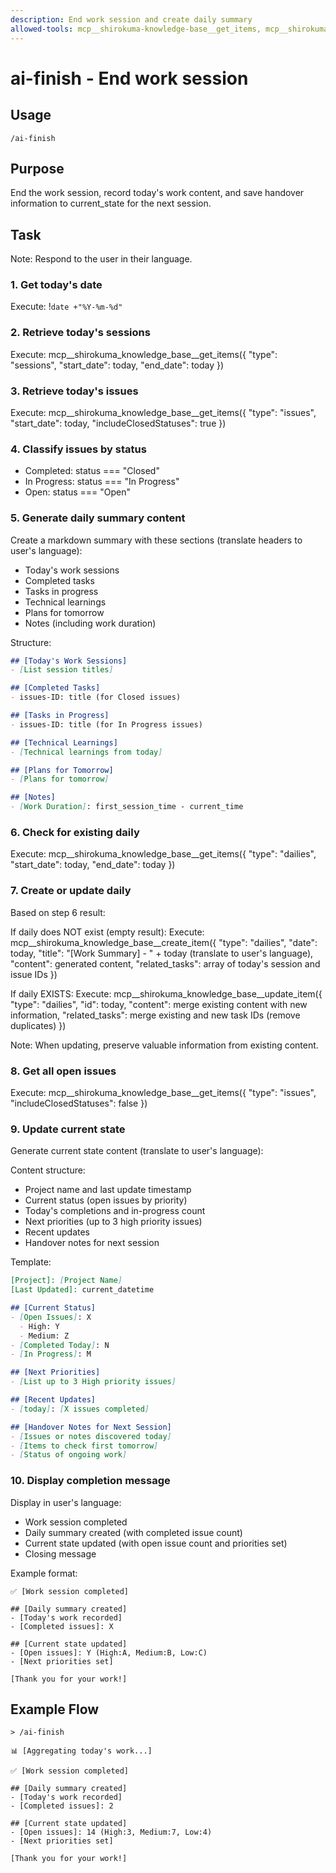 ```yaml
---
description: End work session and create daily summary
allowed-tools: mcp__shirokuma-knowledge-base__get_items, mcp__shirokuma-knowledge-base__create_item, mcp__shirokuma-knowledge-base__update_item, mcp__shirokuma-knowledge-base__get_current_state, mcp__shirokuma-knowledge-base__update_current_state, Bash(date:*)
---
```


# ai-finish - End work session

## Usage
```
/ai-finish
```

## Purpose
End the work session, record today's work content, and save handover information to current_state for the next session.

## Task

Note: Respond to the user in their language.

### 1. Get today's date
Execute: !`date +"%Y-%m-%d"`

### 2. Retrieve today's sessions
Execute: mcp__shirokuma_knowledge_base__get_items({ 
  "type": "sessions", 
  "start_date": today, 
  "end_date": today 
})

### 3. Retrieve today's issues
Execute: mcp__shirokuma_knowledge_base__get_items({ 
  "type": "issues", 
  "start_date": today, 
  "includeClosedStatuses": true 
})

### 4. Classify issues by status
- Completed: status === "Closed"
- In Progress: status === "In Progress"  
- Open: status === "Open"

### 5. Generate daily summary content

Create a markdown summary with these sections (translate headers to user's language):
- Today's work sessions
- Completed tasks
- Tasks in progress
- Technical learnings
- Plans for tomorrow
- Notes (including work duration)

Structure:
```markdown
## [Today's Work Sessions]
- [List session titles]

## [Completed Tasks]
- issues-ID: title (for Closed issues)

## [Tasks in Progress]
- issues-ID: title (for In Progress issues)

## [Technical Learnings]
- [Technical learnings from today]

## [Plans for Tomorrow]
- [Plans for tomorrow]

## [Notes]
- [Work Duration]: first_session_time - current_time
```

### 6. Check for existing daily
Execute: mcp__shirokuma_knowledge_base__get_items({ 
  "type": "dailies", 
  "start_date": today, 
  "end_date": today 
})

### 7. Create or update daily
Based on step 6 result:

If daily does NOT exist (empty result):
Execute: mcp__shirokuma_knowledge_base__create_item({
  "type": "dailies",
  "date": today,
  "title": "[Work Summary] - " + today (translate to user's language),
  "content": generated content,
  "related_tasks": array of today's session and issue IDs
})

If daily EXISTS:
Execute: mcp__shirokuma_knowledge_base__update_item({
  "type": "dailies",
  "id": today,
  "content": merge existing content with new information,
  "related_tasks": merge existing and new task IDs (remove duplicates)
})

Note: When updating, preserve valuable information from existing content.

### 8. Get all open issues
Execute: mcp__shirokuma_knowledge_base__get_items({ 
  "type": "issues", 
  "includeClosedStatuses": false 
})

### 9. Update current state

Generate current state content (translate to user's language):

Content structure:
- Project name and last update timestamp
- Current status (open issues by priority)
- Today's completions and in-progress count
- Next priorities (up to 3 high priority issues)
- Recent updates
- Handover notes for next session

Template:
```markdown
[Project]: [Project Name]
[Last Updated]: current_datetime

## [Current Status]
- [Open Issues]: X
  - High: Y
  - Medium: Z
- [Completed Today]: N
- [In Progress]: M

## [Next Priorities]
- [List up to 3 High priority issues]

## [Recent Updates]
- [today]: [X issues completed]

## [Handover Notes for Next Session]
- [Issues or notes discovered today]
- [Items to check first tomorrow]
- [Status of ongoing work]
```

### 10. Display completion message

Display in user's language:
- Work session completed
- Daily summary created (with completed issue count)
- Current state updated (with open issue count and priorities set)
- Closing message

Example format:
```
✅ [Work session completed]

## [Daily summary created]
- [Today's work recorded]
- [Completed issues]: X

## [Current state updated]
- [Open issues]: Y (High:A, Medium:B, Low:C)
- [Next priorities set]

[Thank you for your work!]
```

## Example Flow
```
> /ai-finish

📊 [Aggregating today's work...]

✅ [Work session completed]

## [Daily summary created]
- [Today's work recorded]
- [Completed issues]: 2

## [Current state updated]
- [Open issues]: 14 (High:3, Medium:7, Low:4)
- [Next priorities set]

[Thank you for your work!]
```